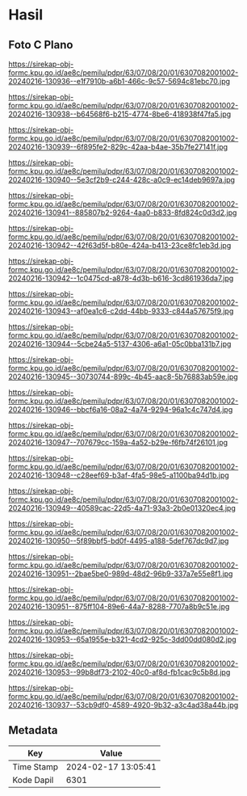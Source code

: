 # Hasil

## Foto C Plano

https://sirekap-obj-formc.kpu.go.id/ae8c/pemilu/pdpr/63/07/08/20/01/6307082001002-20240216-130936--e1f7910b-a6b1-466c-9c57-5694c81ebc70.jpg

https://sirekap-obj-formc.kpu.go.id/ae8c/pemilu/pdpr/63/07/08/20/01/6307082001002-20240216-130938--b64568f6-b215-4774-8be6-418938f47fa5.jpg

https://sirekap-obj-formc.kpu.go.id/ae8c/pemilu/pdpr/63/07/08/20/01/6307082001002-20240216-130939--6f895fe2-829c-42aa-b4ae-35b7fe27141f.jpg

https://sirekap-obj-formc.kpu.go.id/ae8c/pemilu/pdpr/63/07/08/20/01/6307082001002-20240216-130940--5e3cf2b9-c244-428c-a0c9-ec14deb9697a.jpg

https://sirekap-obj-formc.kpu.go.id/ae8c/pemilu/pdpr/63/07/08/20/01/6307082001002-20240216-130941--885807b2-9264-4aa0-b833-8fd824c0d3d2.jpg

https://sirekap-obj-formc.kpu.go.id/ae8c/pemilu/pdpr/63/07/08/20/01/6307082001002-20240216-130942--42f63d5f-b80e-424a-b413-23ce8fc1eb3d.jpg

https://sirekap-obj-formc.kpu.go.id/ae8c/pemilu/pdpr/63/07/08/20/01/6307082001002-20240216-130942--1c0475cd-a878-4d3b-b616-3cd861936da7.jpg

https://sirekap-obj-formc.kpu.go.id/ae8c/pemilu/pdpr/63/07/08/20/01/6307082001002-20240216-130943--af0ea1c6-c2dd-44bb-9333-c844a57675f9.jpg

https://sirekap-obj-formc.kpu.go.id/ae8c/pemilu/pdpr/63/07/08/20/01/6307082001002-20240216-130944--5cbe24a5-5137-4306-a6a1-05c0bba131b7.jpg

https://sirekap-obj-formc.kpu.go.id/ae8c/pemilu/pdpr/63/07/08/20/01/6307082001002-20240216-130945--30730744-899c-4b45-aac8-5b76883ab59e.jpg

https://sirekap-obj-formc.kpu.go.id/ae8c/pemilu/pdpr/63/07/08/20/01/6307082001002-20240216-130946--bbcf6a16-08a2-4a74-9294-96a1c4c747d4.jpg

https://sirekap-obj-formc.kpu.go.id/ae8c/pemilu/pdpr/63/07/08/20/01/6307082001002-20240216-130947--707679cc-159a-4a52-b29e-f6fb74f26101.jpg

https://sirekap-obj-formc.kpu.go.id/ae8c/pemilu/pdpr/63/07/08/20/01/6307082001002-20240216-130948--c28eef69-b3af-4fa5-98e5-a1100ba94d1b.jpg

https://sirekap-obj-formc.kpu.go.id/ae8c/pemilu/pdpr/63/07/08/20/01/6307082001002-20240216-130949--40589cac-22d5-4a71-93a3-2b0e01320ec4.jpg

https://sirekap-obj-formc.kpu.go.id/ae8c/pemilu/pdpr/63/07/08/20/01/6307082001002-20240216-130950--5f89bbf5-bd0f-4495-a188-5def767dc9d7.jpg

https://sirekap-obj-formc.kpu.go.id/ae8c/pemilu/pdpr/63/07/08/20/01/6307082001002-20240216-130951--2bae5be0-989d-48d2-96b9-337a7e55e8f1.jpg

https://sirekap-obj-formc.kpu.go.id/ae8c/pemilu/pdpr/63/07/08/20/01/6307082001002-20240216-130951--875ff104-89e6-44a7-8288-7707a8b9c51e.jpg

https://sirekap-obj-formc.kpu.go.id/ae8c/pemilu/pdpr/63/07/08/20/01/6307082001002-20240216-130953--65a1955e-b321-4cd2-925c-3dd00dd080d2.jpg

https://sirekap-obj-formc.kpu.go.id/ae8c/pemilu/pdpr/63/07/08/20/01/6307082001002-20240216-130953--99b8df73-2102-40c0-af8d-fb1cac9c5b8d.jpg

https://sirekap-obj-formc.kpu.go.id/ae8c/pemilu/pdpr/63/07/08/20/01/6307082001002-20240216-130937--53cb9df0-4589-4920-9b32-a3c4ad38a44b.jpg


## Metadata

| Key        | Value               |
| ---------- | ------------------- |
| Time Stamp | 2024-02-17 13:05:41 |
| Kode Dapil | 6301                |



